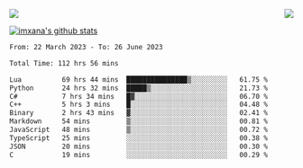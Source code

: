 <p>
  <a href="https://count.getloli.com/"><img src="https://count.getloli.com/get/@xana.readme?theme=moebooru-h"></a>
  <img src="https://weather-icon.journeyad.repl.co/@hangzhou?v=1" align="right">
</p>


<a href="https://github.com/imxana"><img align="center" src="https://github-readme-stats.vercel.app/api?username=imxana&show_icons=true&include_all_commits=true&hide_border=tru&custom_title=imxana%27s%20Github%20Stats" alt="imxana's github stats" /></a> 

<!--START_SECTION:waka-->

```txt
From: 22 March 2023 - To: 26 June 2023

Total Time: 112 hrs 56 mins

Lua          69 hrs 44 mins  ███████████████▒░░░░░░░░░   61.75 %
Python       24 hrs 32 mins  █████▒░░░░░░░░░░░░░░░░░░░   21.73 %
C#           7 hrs 34 mins   █▓░░░░░░░░░░░░░░░░░░░░░░░   06.70 %
C++          5 hrs 3 mins    █░░░░░░░░░░░░░░░░░░░░░░░░   04.48 %
Binary       2 hrs 43 mins   ▓░░░░░░░░░░░░░░░░░░░░░░░░   02.41 %
Markdown     54 mins         ▒░░░░░░░░░░░░░░░░░░░░░░░░   00.81 %
JavaScript   48 mins         ▒░░░░░░░░░░░░░░░░░░░░░░░░   00.72 %
TypeScript   25 mins         ░░░░░░░░░░░░░░░░░░░░░░░░░   00.38 %
JSON         20 mins         ░░░░░░░░░░░░░░░░░░░░░░░░░   00.30 %
C            19 mins         ░░░░░░░░░░░░░░░░░░░░░░░░░   00.29 %
```

<!--END_SECTION:waka-->
